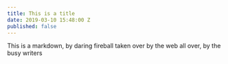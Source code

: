 ```yaml
---
title: This is a title
date: 2019-03-10 15:48:00 Z
published: false
---
```


This is a markdown, by daring fireball taken over by the web all over, by the busy writers